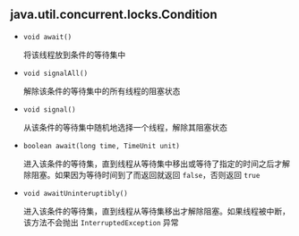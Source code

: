 ## java.util.concurrent.locks.Condition

* `void await()`

  将该线程放到条件的等待集中

* `void signalAll()`

  解除该条件的等待集中的所有线程的阻塞状态

* `void signal()`

  从该条件的等待集中随机地选择一个线程，解除其阻塞状态

* `boolean await(long time, TimeUnit unit)`

  进入该条件的等待集，直到线程从等待集中移出或等待了指定的时间之后才解除阻塞。如果因为等待时间到了而返回就返回 `false`，否则返回 `true`

* `void awaitUninteruptibly()`

  进入该条件的等待集，直到线程从等待集移出才解除阻塞。如果线程被中断，该方法不会抛出 `InterruptedException` 异常
